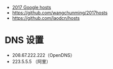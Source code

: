 
- [2017 Google hosts](https://laod.cn/hosts/2017-google-hosts.html)
- https://github.com/wangchunming/2017hosts
- https://github.com/laodcn/hosts

# DNS 设置
- 208.67.222.222（OpenDNS）
- 223.5.5.5 （阿里）
